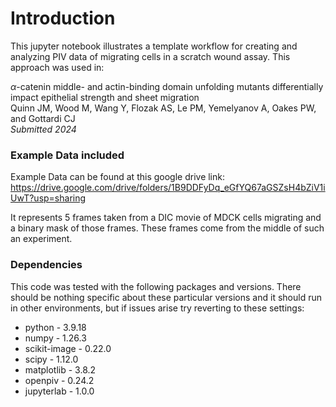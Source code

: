 # Introduction

This jupyter notebook illustrates a template workflow for creating and analyzing PIV data of migrating cells in a scratch wound assay. This approach was used in:

$\alpha$-catenin middle- and actin-binding domain unfolding mutants differentially impact epithelial strength and sheet migration<br>
Quinn JM, Wood M, Wang Y, Flozak AS, Le PM, Yemelyanov A, Oakes PW, and Gottardi CJ<br>
*Submitted 2024*

### Example Data included
Example Data can be found at this google drive link: https://drive.google.com/drive/folders/1B9DDFyDq_eGfYQ67aGSZsH4bZiV1iUwT?usp=sharing

It represents 5 frames taken from a DIC movie of MDCK cells migrating and a binary mask of those frames. These frames come from the middle of such an experiment. 

### Dependencies
This code was tested with the following packages and versions. There should be nothing specific about these particular versions and it should run in other environments, but if issues arise try reverting to these settings:
* python - 3.9.18
* numpy - 1.26.3
* scikit-image - 0.22.0
* scipy - 1.12.0
* matplotlib - 3.8.2
* openpiv - 0.24.2
* jupyterlab - 1.0.0 
